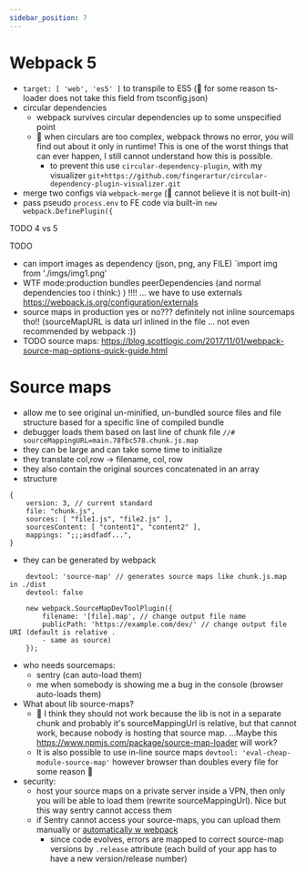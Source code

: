 ```yaml
---
sidebar_position: 7
---
```



# Webpack 5
- `target: [ 'web', 'es5' ]` to transpile to ES5 (🐷 for some reason ts-loader does not take this field from tsconfig.json)
- circular dependencies
  - webpack survives circular dependencies up to some unspecified point
  - 🐷 when circulars are too complex, webpack throws no error, you will find out about it only in runtime! This is one of the worst things that can ever happen, I still cannot understand how this is possible.
    - to prevent this use `circular-dependency-plugin`, with my visualizer `git+https://github.com/fingerartur/circular-dependency-plugin-visualizer.git`
- merge two configs via `webpack-merge` (🐷 cannot believe it is not built-in)
- pass pseudo `process.env` to FE code via built-in `new webpack.DefinePlugin({`

TODO 4 vs 5

TODO
  - can import images as dependency (json, png, any FILE) `import img from './imgs/img1.png'
  - WTF mode:production bundles peerDependencies (and normal dependencies too i think:) ) !!!! ... we have to use externals https://webpack.js.org/configuration/externals
  - source maps in production yes or no??? definitely not inline sourcemaps tho!! (sourceMapURL is data url inlined in the file ... not even recommended by webpack :))
  - TODO source maps: https://blog.scottlogic.com/2017/11/01/webpack-source-map-options-quick-guide.html






# Source maps
- allow me to see original un-minified, un-bundled source files and file structure based for a specific line of compiled bundle
- debugger loads them based on last line of chunk file ```//# sourceMappingURL=main.78fbc578.chunk.js.map```
- they can be large and can take some time to initialize
- they translate col,row -> filename, col, row
- they also contain the original sources concatenated in an array
- structure
```
{
    version: 3, // current standard
    file: "chunk.js",
    sources: [ "file1.js", "file2.js" ],
    sourcesContent: [ "content1", "content2" ],
    mappings: ";;;asdfadf...",
}
```
- they can be generated by webpack
```
    devtool: 'source-map' // generates source maps like chunk.js.map in ./dist
    devtool: false

    new webpack.SourceMapDevToolPlugin({
        filename: '[file].map', // change output file name
        publicPath: 'https://example.com/dev/' // change output file URI (default is relative .
        - same as source)
    });
```
- who needs sourcemaps:
  - sentry (can auto-load them)
  - me when somebody is showing me a bug in the console (browser auto-loads them)
- What about lib source-maps?
  - 🥶 I think they should not work because the lib is not in a separate chunk and probably it's sourceMappingUrl is relative, but that cannot work, because nobody is hosting that source map. ...Maybe this https://www.npmjs.com/package/source-map-loader will work?
  - It is also possible to use in-line source maps `devtool: 'eval-cheap-module-source-map'` however browser than doubles every file for some reason 🐷
- security:
  - host your source maps on a private server inside a VPN, then only you will be able to load them (rewrite sourceMappingUrl). Nice but this way sentry cannot access them
  - if Sentry cannot access your source-maps, you can upload them manually or [automatically w webpack](https://docs.sentry.io/platforms/javascript/sourcemaps/)
    - since code evolves, errors are mapped to correct source-map versions by `.release` attribute (each build of your app has to have a new version/release number)

